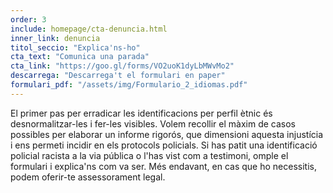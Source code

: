 ```yaml
---
order: 3
include: homepage/cta-denuncia.html
inner_link: denuncia
titol_seccio: "Explica'ns-ho"
cta_text: "Comunica una parada"
cta_link: "https://goo.gl/forms/VO2uoK1dyLbMWvMo2"
descarrega: "Descarrega't el formulari en paper"
formulari_pdf: "/assets/img/Formulario_2_idiomas.pdf"
---
```

El primer pas per erradicar les identificacions per perfil ètnic és desnormalitzar-les i fer-les visibles. Volem recollir el màxim de casos possibles per elaborar un informe rigorós, que dimensioni aquesta injustícia i ens permeti incidir en els protocols policials. Si has patit una identificació policial racista a la via pública o l'has vist com a testimoni, omple el formulari i explica'ns com va ser. Més endavant, en cas que ho necessitis, podem oferir-te assessorament legal.
